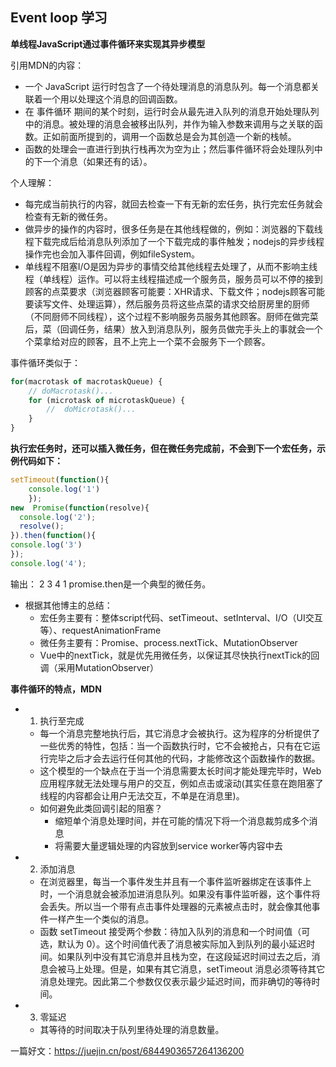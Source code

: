 ## Event loop 学习

**单线程JavaScript通过事件循环来实现其异步模型**

引用MDN的内容：
- 一个 JavaScript 运行时包含了一个待处理消息的消息队列。每一个消息都关联着一个用以处理这个消息的回调函数。
- 在 事件循环 期间的某个时刻，运行时会从最先进入队列的消息开始处理队列中的消息。被处理的消息会被移出队列，并作为输入参数来调用与之关联的函数。正如前面所提到的，调用一个函数总是会为其创造一个新的栈帧。
- 函数的处理会一直进行到执行栈再次为空为止；然后事件循环将会处理队列中的下一个消息（如果还有的话）。

个人理解：
- 每完成当前执行的内容，就回去检查一下有无新的宏任务，执行完宏任务就会检查有无新的微任务。
- 做异步的操作的内容时，很多任务是在其他线程做的，例如：浏览器的下载线程下载完成后给消息队列添加了一个下载完成的事件触发；nodejs的异步线程操作完也会加入事件回调，例如fileSystem。
- 单线程不阻塞I/O是因为异步的事情交给其他线程去处理了，从而不影响主线程（单线程）运作。可以将主线程描述成一个服务员，服务员可以不停的接到顾客的点菜要求（浏览器顾客可能要：XHR请求、下载文件；nodejs顾客可能要读写文件、处理运算），然后服务员将这些点菜的请求交给厨房里的厨师（不同厨师不同线程），这个过程不影响服务员服务其他顾客。厨师在做完菜后，菜（回调任务，结果）放入到消息队列，服务员做完手头上的事就会一个个菜拿给对应的顾客，且不上完上一个菜不会服务下一个顾客。

事件循环类似于：
````js
for(macrotask of macrotaskQueue) {
	// doMacrotask()...
	for (microtask of microtaskQueue) {
		//  doMicrotask()...
	}
}
````

**执行宏任务时，还可以插入微任务，但在微任务完成前，不会到下一个宏任务，示例代码如下：**
````js
setTimeout(function(){
	console.log('1')
	});
new  Promise(function(resolve){
  console.log('2');
  resolve();
}).then(function(){
console.log('3')
});
console.log('4');
````

输出： 2 3 4 1
promise.then是一个典型的微任务。
+ 根据其他博主的总结：
	- 宏任务主要有：整体script代码、setTimeout、setInterval、I/O（UI交互等）、requestAnimationFrame 
	- 微任务主要有：Promise、process.nextTick、MutationObserver
	- Vue中的nextTick，就是优先用微任务，以保证其尽快执行nextTick的回调（采用MutationObserver）

**事件循环的特点，MDN**
+ 1. 执行至完成
	- 每一个消息完整地执行后，其它消息才会被执行。这为程序的分析提供了一些优秀的特性，包括：当一个函数执行时，它不会被抢占，只有在它运行完毕之后才会去运行任何其他的代码，才能修改这个函数操作的数据。
	- 这个模型的一个缺点在于当一个消息需要太长时间才能处理完毕时，Web应用程序就无法处理与用户的交互，例如点击或滚动(其实任意在跑阻塞了线程的内容都会让用户无法交互，不单是在消息里)。
	- 如何避免此类回调引起的阻塞？ 
		- 缩短单个消息处理时间，并在可能的情况下将一个消息裁剪成多个消息
		- 将需要大量逻辑处理的内容放到service worker等内容中去
+ 2. 添加消息
	- 在浏览器里，每当一个事件发生并且有一个事件监听器绑定在该事件上时，一个消息就会被添加进消息队列。如果没有事件监听器，这个事件将会丢失。所以当一个带有点击事件处理器的元素被点击时，就会像其他事件一样产生一个类似的消息。
	- 函数 setTimeout 接受两个参数：待加入队列的消息和一个时间值（可选，默认为 0）。这个时间值代表了消息被实际加入到队列的最小延迟时间。如果队列中没有其它消息并且栈为空，在这段延迟时间过去之后，消息会被马上处理。但是，如果有其它消息，setTimeout 消息必须等待其它消息处理完。因此第二个参数仅仅表示最少延迟时间，而非确切的等待时间。
+ 3. 零延迟
	- 其等待的时间取决于队列里待处理的消息数量。

一篇好文：https://juejin.cn/post/6844903657264136200